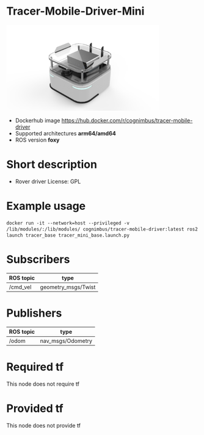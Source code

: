 # Tracer-Mobile-Driver-Mini

<img src="./tracer-mobile-driver-mini/tracer-mobile-driver.png" alt="tracer-mobile-driver-mini" width="400"/>

* Dockerhub image https://hub.docker.com/r/cognimbus/tracer-mobile-driver
* Supported architectures <b>arm64/amd64</b>
* ROS version <b>foxy
</b>

# Short description
* Rover driver 
License:  GPL

# Example usage
```
docker run -it --network=host --privileged -v /lib/modules/:/lib/modules/ cognimbus/tracer-mobile-driver:latest ros2 launch tracer_base tracer_mini_base.launch.py
```

# Subscribers
ROS topic | type
--- | ---
/cmd_vel | geometry_msgs/Twist


# Publishers
ROS topic | type
--- | ---
/odom | nav_msgs/Odometry


# Required tf
This node does not require tf


# Provided tf
This node does not provide tf


